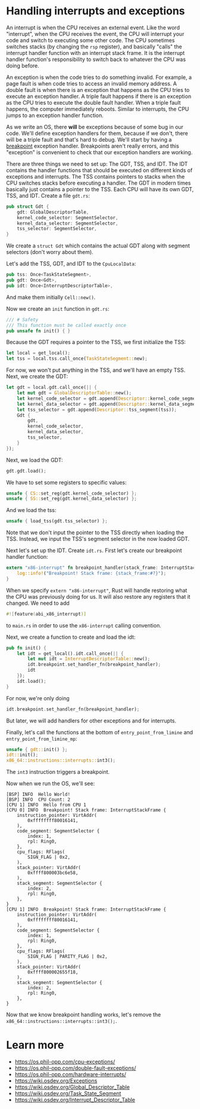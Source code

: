 # Handling interrupts and exceptions
An interrupt is when the CPU receives an external event. Like the word "interrupt", when the CPU receives the event, the CPU will interrupt your code and switch to executing some other code. The CPU sometimes switches stacks (by changing the `rsp` register), and basically "calls" the interrupt handler function with an interrupt stack frame. It is the interrupt handler function's responsibility to switch back to whatever the CPU was doing before.

An exception is when the code tries to do something invalid. For example, a page fault is when code tries to access an invalid memory address. A double fault is when there is an exception that happens as the CPU tries to execute an exception handler. A triple fault happens if there is an exception as the CPU tries to execute the double fault handler. When a triple fault happens, the computer immediately reboots. Similar to interrupts, the CPU jumps to an exception handler function.

As we write an OS, there **will** be exceptions because of some bug in our code. We'll define exception handlers for them, because if we don't, there will be a triple fault and that's hard to debug. We'll start by having a [breakpoint](https://wiki.osdev.org/Exceptions#Breakpoint) exception handler. Breakpoints aren't really errors, and this "exception" is convenient to check that our exception handlers are working.

There are three things we need to set up: The GDT, TSS, and IDT. The IDT contains the handler functions that should be executed on different kinds of exceptions and interrupts. The TSS contains pointers to stacks when the CPU switches stacks before executing a handler. The GDT in modern times basically just contains a pointer to the TSS. Each CPU will have its own GDT, TSS, and IDT. Create a file `gdt.rs`:
```rs
pub struct Gdt {
    gdt: GlobalDescriptorTable,
    kernel_code_selector: SegmentSelector,
    kernel_data_selector: SegmentSelector,
    tss_selector: SegmentSelector,
}
```
We create a `struct Gdt` which contains the actual GDT along with segment selectors (don't worry about them).

Let's add the TSS, GDT, and IDT to the `CpuLocalData`:
```rs
pub tss: Once<TaskStateSegment>,
pub gdt: Once<Gdt>,
pub idt: Once<InterruptDescriptorTable>,
```
And make them initially `Cell::new()`.

Now we create an `init` function in `gdt.rs`:
```rs
/// # Safety
/// This function must be called exactly once
pub unsafe fn init() { }
```
Because the GDT requires a pointer to the TSS, we first initialize the TSS:
```rs
let local = get_local();
let tss = local.tss.call_once(TaskStateSegment::new);
```
For now, we won't put anything in the TSS, and we'll have an empty TSS. Next, we create the GDT:
```rs
let gdt = local.gdt.call_once(|| {
    let mut gdt = GlobalDescriptorTable::new();
    let kernel_code_selector = gdt.append(Descriptor::kernel_code_segment());
    let kernel_data_selector = gdt.append(Descriptor::kernel_data_segment());
    let tss_selector = gdt.append(Descriptor::tss_segment(tss));
    Gdt {
        gdt,
        kernel_code_selector,
        kernel_data_selector,
        tss_selector,
    }
});
```
Next, we load the GDT:
```rs
gdt.gdt.load();
```
We have to set some registers to specific values:
```rs
unsafe { CS::set_reg(gdt.kernel_code_selector) };
unsafe { SS::set_reg(gdt.kernel_data_selector) };
```
And we load the tss:
```rs
unsafe { load_tss(gdt.tss_selector) };
```
Note that we don't input the pointer to the TSS directly when loading the TSS. Instead, we input the TSS's segment selector in the now loaded GDT.

Next let's set up the IDT. Create `idt.rs`. First let's create our breakpoint handler function:
```rs
extern "x86-interrupt" fn breakpoint_handler(stack_frame: InterruptStackFrame) {
    log::info!("Breakpoint! Stack frame: {stack_frame:#?}");
}
```
When we specify `extern "x86-interrupt"`, Rust will handle restoring what the CPU was previously doing for us. It will also restore any registers that it changed. We need to add
```rs
#![feature(abi_x86_interrupt)]
```
to `main.rs` in order to use the `x86-interrupt` calling convention.

Next, we create a function to create and load the idt:
```rs
pub fn init() {
    let idt = get_local().idt.call_once(|| {
        let mut idt = InterruptDescriptorTable::new();
        idt.breakpoint.set_handler_fn(breakpoint_handler);
        idt
    });
    idt.load();
}
```
For now, we're only doing
```rs
idt.breakpoint.set_handler_fn(breakpoint_handler);
```
But later, we will add handlers for other exceptions and for interrupts.

Finally, let's call the functions at the bottom of `entry_point_from_limine` and `entry_point_from_limine_mp`:
```rs
unsafe { gdt::init() };
idt::init();
x86_64::instructions::interrupts::int3();
```
The `int3` instruction triggers a breakpoint.

Now when we run the OS, we'll see:
```
[BSP] INFO  Hello World!
[BSP] INFO  CPU Count: 2
[CPU 1] INFO  Hello from CPU 1
[CPU 0] INFO  Breakpoint! Stack frame: InterruptStackFrame {
    instruction_pointer: VirtAddr(
        0xffffffff80016141,
    ),
    code_segment: SegmentSelector {
        index: 1,
        rpl: Ring0,
    },
    cpu_flags: RFlags(
        SIGN_FLAG | 0x2,
    ),
    stack_pointer: VirtAddr(
        0xffff800003bc6e58,
    ),
    stack_segment: SegmentSelector {
        index: 2,
        rpl: Ring0,
    },
}
[CPU 1] INFO  Breakpoint! Stack frame: InterruptStackFrame {
    instruction_pointer: VirtAddr(
        0xffffffff80016141,
    ),
    code_segment: SegmentSelector {
        index: 1,
        rpl: Ring0,
    },
    cpu_flags: RFlags(
        SIGN_FLAG | PARITY_FLAG | 0x2,
    ),
    stack_pointer: VirtAddr(
        0xffff800002655f18,
    ),
    stack_segment: SegmentSelector {
        index: 2,
        rpl: Ring0,
    },
}
```
Now that we know breakpoint handling works, let's remove the `x86_64::instructions::interrupts::int3();`.

# Learn more
- https://os.phil-opp.com/cpu-exceptions/
- https://os.phil-opp.com/double-fault-exceptions/
- https://os.phil-opp.com/hardware-interrupts/
- https://wiki.osdev.org/Exceptions
- https://wiki.osdev.org/Global_Descriptor_Table
- https://wiki.osdev.org/Task_State_Segment
- https://wiki.osdev.org/Interrupt_Descriptor_Table
